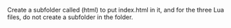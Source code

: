 Create a subfolder called (html) to put index.html in it, and for the three Lua files, do not create a subfolder in the folder.
